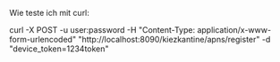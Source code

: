 Wie teste ich mit curl:

curl -X POST -u user:password  -H "Content-Type: application/x-www-form-urlencoded" "http://localhost:8090/kiezkantine/apns/register" -d "device_token=1234token"
